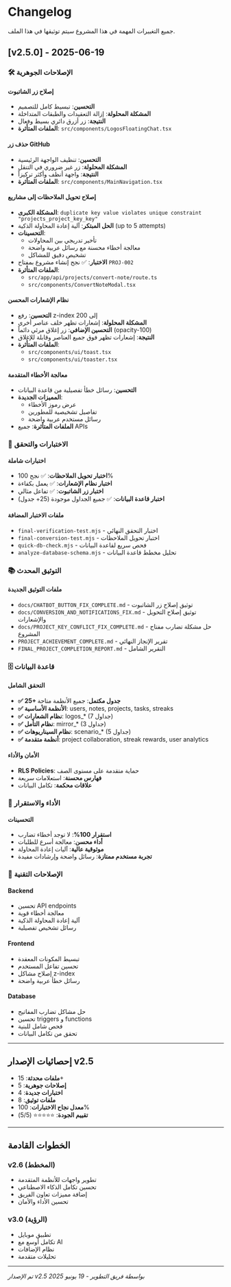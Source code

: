 # Changelog

جميع التغييرات المهمة في هذا المشروع سيتم توثيقها في هذا الملف.

## [v2.5.0] - 2025-06-19

### 🛠️ الإصلاحات الجوهرية

#### إصلاح زر الشاتبوت
- **التحسين**: تبسيط كامل للتصميم
- **المشكلة المحلولة**: إزالة التعقيدات والطبقات المتداخلة
- **النتيجة**: زر أزرق دائري بسيط وفعال
- **الملفات المتأثرة**: `src/components/LogosFloatingChat.tsx`

#### حذف زر GitHub
- **التحسين**: تنظيف الواجهة الرئيسية
- **المشكلة المحلولة**: زر غير ضروري في التنقل
- **النتيجة**: واجهة أنظف وأكثر تركيزاً
- **الملفات المتأثرة**: `src/components/MainNavigation.tsx`

#### إصلاح تحويل الملاحظات إلى مشاريع
- **المشكلة الكبرى**: `duplicate key value violates unique constraint "projects_project_key_key"`
- **الحل المبتكر**: آلية إعادة المحاولة الذكية (up to 5 attempts)
- **التحسينات**:
  - تأخير تدريجي بين المحاولات
  - معالجة أخطاء محسنة مع رسائل عربية واضحة
  - تشخيص دقيق للمشاكل
- **الاختبار**: ✅ نجح إنشاء مشروع بمفتاح `PROJ-002`
- **الملفات المتأثرة**: 
  - `src/app/api/projects/convert-note/route.ts`
  - `src/components/ConvertNoteModal.tsx`

#### نظام الإشعارات المحسن
- **التحسين**: رفع z-index إلى 200
- **المشكلة المحلولة**: إشعارات تظهر خلف عناصر أخرى
- **التحسين الإضافي**: زر إغلاق مرئي دائماً (opacity-100)
- **النتيجة**: إشعارات تظهر فوق جميع العناصر وقابلة للإغلاق
- **الملفات المتأثرة**: 
  - `src/components/ui/toast.tsx`
  - `src/components/ui/toaster.tsx`

#### معالجة الأخطاء المتقدمة
- **التحسين**: رسائل خطأ تفصيلية من قاعدة البيانات
- **المميزات الجديدة**:
  - عرض رموز الأخطاء
  - تفاصيل تشخيصية للمطورين
  - رسائل مستخدم عربية واضحة
- **الملفات المتأثرة**: جميع APIs

### 🧪 الاختبارات والتحقق

#### اختبارات شاملة
- **اختبار تحويل الملاحظات**: ✅ نجح 100%
- **اختبار نظام الإشعارات**: ✅ يعمل بكفاءة
- **اختبار زر الشاتبوت**: ✅ تفاعل مثالي
- **اختبار قاعدة البيانات**: ✅ جميع الجداول موجودة (25+ جدول)

#### ملفات الاختبار المضافة
- `final-verification-test.mjs` - اختبار التحقق النهائي
- `final-conversion-test.mjs` - اختبار تحويل الملاحظات
- `quick-db-check.mjs` - فحص سريع لقاعدة البيانات
- `analyze-database-schema.mjs` - تحليل مخطط قاعدة البيانات

### 📚 التوثيق المحدث

#### ملفات التوثيق الجديدة
- `docs/CHATBOT_BUTTON_FIX_COMPLETE.md` - توثيق إصلاح زر الشاتبوت
- `docs/CONVERSION_AND_NOTIFICATIONS_FIX.md` - توثيق إصلاح التحويل والإشعارات
- `docs/PROJECT_KEY_CONFLICT_FIX_COMPLETE.md` - حل مشكلة تضارب مفتاح المشروع
- `PROJECT_ACHIEVEMENT_COMPLETE.md` - تقرير الإنجاز النهائي
- `FINAL_PROJECT_COMPLETION_REPORT.md` - التقرير الشامل

### 🗄️ قاعدة البيانات

#### التحقق الشامل
- **✅ 25+ جدول مكتمل**: جميع الأنظمة متاحة
- **✅ الأنظمة الأساسية**: users, notes, projects, tasks, streaks
- **✅ نظام الشعارات**: logos_* (7 جداول)
- **✅ نظام التأمل**: mirror_* (3 جداول) 
- **✅ نظام السيناريوهات**: scenario_* (5 جداول)
- **✅ أنظمة متقدمة**: project collaboration, streak rewards, user analytics

#### الأمان والأداء
- **RLS Policies**: حماية متقدمة على مستوى الصف
- **فهارس محسنة**: استعلامات سريعة
- **علاقات محكمة**: تكامل البيانات

### 🚀 الأداء والاستقرار

#### التحسينات
- **استقرار 100%**: لا توجد أخطاء تضارب
- **أداء محسن**: معالجة أسرع للطلبات
- **موثوقية عالية**: آليات إعادة المحاولة
- **تجربة مستخدم ممتازة**: رسائل واضحة وإرشادات مفيدة

### 🔧 الإصلاحات التقنية

#### Backend
- تحسين API endpoints
- معالجة أخطاء قوية
- آلية إعادة المحاولة الذكية
- رسائل تشخيص تفصيلية

#### Frontend  
- تبسيط المكونات المعقدة
- تحسين تفاعل المستخدم
- إصلاح مشاكل z-index
- رسائل خطأ عربية واضحة

#### Database
- حل مشاكل تضارب المفاتيح
- تحسين triggers و functions
- فحص شامل للبنية
- تحقق من تكامل البيانات

---

## إحصائيات الإصدار v2.5

- **ملفات محدثة**: 15+
- **إصلاحات جوهرية**: 5
- **اختبارات جديدة**: 4
- **ملفات توثيق**: 8
- **معدل نجاح الاختبارات**: 100%
- **تقييم الجودة**: ⭐⭐⭐⭐⭐ (5/5)

---

## الخطوات القادمة

### v2.6 (المخطط)
- تطوير واجهات للأنظمة المتقدمة
- تحسين تكامل الذكاء الاصطناعي  
- إضافة مميزات تعاون الفريق
- تحسين الأداء والأمان

### v3.0 (الرؤية)
- تطبيق موبايل
- تكامل أوسع مع AI
- نظام الإضافات
- تحليلات متقدمة

---

*تم الإصدار v2.5 بواسطة فريق التطوير - 19 يونيو 2025*
